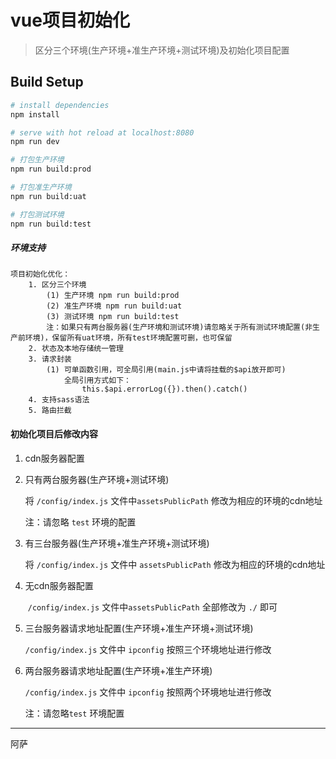 # vue项目初始化

> 区分三个环境(生产环境+准生产环境+测试环境)及初始化项目配置

## Build Setup

``` bash
# install dependencies
npm install

# serve with hot reload at localhost:8080
npm run dev

# 打包生产环境
npm run build:prod

# 打包准生产环境
npm run build:uat

# 打包测试环境
npm run build:test
```



##### 环境支持
```
项目初始化优化：
    1. 区分三个环境 
        (1) 生产环境 npm run build:prod
        (2) 准生产环境 npm run build:uat
        (3) 测试环境 npm run build:test
        注：如果只有两台服务器(生产环境和测试环境)请忽略关于所有测试环境配置(非生产前环境)，保留所有uat环境，所有test环境配置可删，也可保留
    2. 状态及本地存储统一管理
    3. 请求封装
        (1) 可单函数引用，可全局引用(main.js中请将挂载的$api放开即可)
            全局引用方式如下：
                this.$api.errorLog({}).then().catch()
    4. 支持sass语法
    5. 路由拦截
```
#### 初始化项目后修改内容

1.  cdn服务器配置

   1. 只有两台服务器(生产环境+测试环境)

      将 `/config/index.js` 文件中`assetsPublicPath` 修改为相应的环境的cdn地址

      注：请忽略 `test` 环境的配置

   2. 有三台服务器(生产环境+准生产环境+测试环境)

      将 `/config/index.js` 文件中 `assetsPublicPath` 修改为相应的环境的cdn地址

2. 无cdn服务器配置

   ​	`/config/index.js` 文件中`assetsPublicPath` 全部修改为 `./` 即可

3. 三台服务器请求地址配置(生产环境+准生产环境+测试环境)

   `/config/index.js` 文件中 `ipconfig` 按照三个环境地址进行修改

4. 两台服务器请求地址配置(生产环境+准生产环境)

   `/config/index.js` 文件中 `ipconfig` 按照两个环境地址进行修改

   注：请忽略`test` 环境配置

---

阿萨